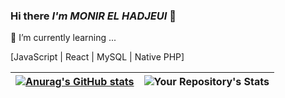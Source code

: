 ### Hi there *I'm MONIR EL HADJEUI* 👋

🌱 I’m currently learning ...

[JavaScript | React | MySQL | Native PHP]


| [![Anurag's GitHub stats](https://github-readme-stats.vercel.app/api?username=monirel-hash&show_icons=true&theme=transparent)](https://github.com/anuraghazra/github-readme-stats) | ![Your Repository's Stats](https://github-readme-stats.vercel.app/api/top-langs/?username=monirel-hash&layout=compact&theme=radical) |
|:-:|:-:|


<!--


** MONIR EL HADJEUI is a ✨ _special_ ✨ repository because its `README.md` (this file) appears on your GitHub profile.

Here are some ideas to get you started:

- 🔭 I’m currently working on ...
- 🌱 I’m currently learning ...
- 👯 I’m looking to collaborate on ...
- 🤔 I’m looking for help with ...
- 💬 Ask me about ...
- 📫 How to reach me: ...
- 😄 Pronouns: ...
- ⚡ Fun fact: ...
-->
